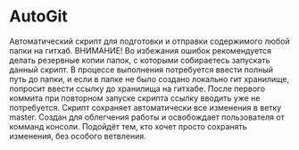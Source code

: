 # AutoGit
Автоматический скрипт для подготовки и отправки содержимого любой папки на гитхаб. 
ВНИМАНИЕ! Во избежания ошибок рекомендуется делать резервные копии папок, с которыми собираетесь запускать данный скрипт. 
В процессе выполнения потребуется ввести полный путь до папки, и если в папке не было создано локально гит хранилище, попросит ввести ссылку до хранилища на гитхабе. 
После первого коммита при повторном запуске скрипта ссылку вводить уже не потребуется.
Скрипт сохраняет автоматически все изменения в ветку master. 
Создан для облегчения работы и освобождает пользователя от комманд консоли. 
Подойдёт тем, кто хочет просто сохранять изменения, без особого ветвления. 
